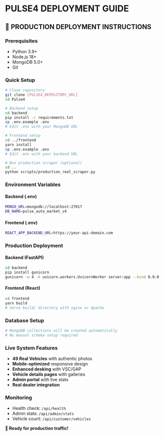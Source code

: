 # PULSE4 DEPLOYMENT GUIDE

## 🚀 **PRODUCTION DEPLOYMENT INSTRUCTIONS**

### **Prerequisites**
- Python 3.9+
- Node.js 18+
- MongoDB 5.0+
- Git

### **Quick Setup**
```bash
# Clone repository
git clone [PULSE4_REPOSITORY_URL]
cd Pulse4

# Backend setup
cd backend
pip install -r requirements.txt
cp .env.example .env
# Edit .env with your MongoDB URL

# Frontend setup  
cd ../frontend
yarn install
cp .env.example .env
# Edit .env with your backend URL

# Run production scraper (optional)
cd ..
python scripts/production_real_scraper.py
```

### **Environment Variables**

#### **Backend (.env)**
```bash
MONGO_URL=mongodb://localhost:27017
DB_NAME=pulse_auto_market_v4
```

#### **Frontend (.env)**
```bash
REACT_APP_BACKEND_URL=https://your-api-domain.com
```

### **Production Deployment**

#### **Backend (FastAPI)**
```bash
cd backend
pip install gunicorn
gunicorn -w 4 -k uvicorn.workers.UvicornWorker server:app --bind 0.0.0.0:8001
```

#### **Frontend (React)**
```bash
cd frontend
yarn build
# Serve build/ directory with nginx or Apache
```

### **Database Setup**
```bash
# MongoDB collections will be created automatically
# No manual schema setup required
```

### **Live System Features**
- **49 Real Vehicles** with authentic photos
- **Mobile-optimized** responsive design
- **Enhanced desking** with VSC/GAP
- **Vehicle details pages** with galleries
- **Admin portal** with live stats
- **Real dealer integration**

### **Monitoring**
- Health check: `/api/health`
- Admin stats: `/api/admin/stats`
- Vehicle count: `/api/customer/vehicles`

**🎯 Ready for production traffic!**